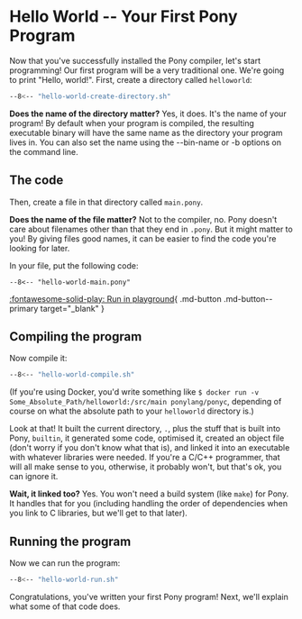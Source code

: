 # Hello World -- Your First Pony Program

Now that you've successfully installed the Pony compiler, let's start programming! Our first program will be a very traditional one. We're going to print "Hello, world!". First, create a directory called `helloworld`:

```bash
--8<-- "hello-world-create-directory.sh"
```

__Does the name of the directory matter?__ Yes, it does. It's the name of your program! By default when your program is compiled, the resulting executable binary will have the same name as the directory your program lives in. You can also set the name using the --bin-name or -b options on the command line.

## The code

Then, create a file in that directory called `main.pony`.

__Does the name of the file matter?__ Not to the compiler, no. Pony doesn't care about filenames other than that they end in `.pony`. But it might matter to you! By giving files good names, it can be easier to find the code you're looking for later.

In your file, put the following code:

```pony
--8<-- "hello-world-main.pony"
```

[:fontawesome-solid-play: Run in playground](https://playground.ponylang.io/?snippet=hello-world-main.pony){ .md-button .md-button--primary target="_blank" }

## Compiling the program

Now compile it:

```bash
--8<-- "hello-world-compile.sh"
```

(If you're using Docker, you'd write something like `$ docker run -v Some_Absolute_Path/helloworld:/src/main ponylang/ponyc`, depending of course on what the absolute path to your `helloworld` directory is.)

Look at that! It built the current directory, `.`, plus the stuff that is built into Pony, `builtin`, it generated some code, optimised it, created an object file (don't worry if you don't know what that is), and linked it into an executable with whatever libraries were needed. If you're a C/C++ programmer, that will all make sense to you, otherwise, it probably won't, but that's ok, you can ignore it.

__Wait, it linked too?__ Yes. You won't need a build system (like `make`) for Pony. It handles that for you (including handling the order of dependencies when you link to C libraries, but we'll get to that later).

## Running the program

Now we can run the program:

```bash
--8<-- "hello-world-run.sh"
```

Congratulations, you've written your first Pony program! Next, we'll explain what some of that code does.
